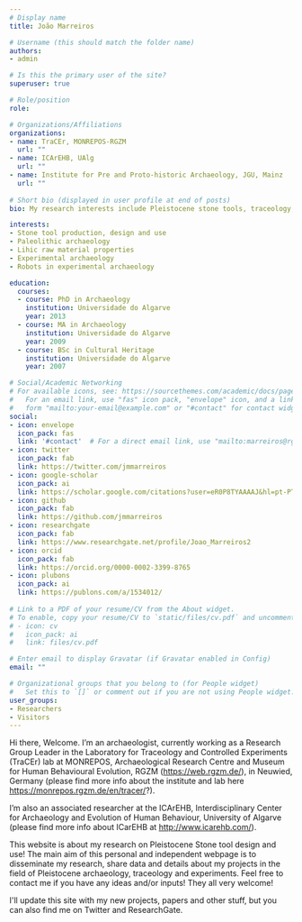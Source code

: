 ```yaml
---
# Display name
title: João Marreiros

# Username (this should match the folder name)
authors:
- admin

# Is this the primary user of the site?
superuser: true

# Role/position
role:

# Organizations/Affiliations
organizations:
- name: TraCEr, MONREPOS-RGZM
  url: ""
- name: ICArEHB, UAlg
  url: ""
- name: Institute for Pre and Proto-historic Archaeology, JGU, Mainz
  url: ""
  
# Short bio (displayed in user profile at end of posts)
bio: My research interests include Pleistocene stone tools, traceology, digital archaeology and experimental archaeology

interests:
- Stone tool production, design and use
- Paleolithic archaeology
- Lihic raw material properties
- Experimental archaeology
- Robots in experimental archaeology

education:
  courses:
  - course: PhD in Archaeology
    institution: Universidade do Algarve
    year: 2013
  - course: MA in Archaeology
    institution: Universidade do Algarve
    year: 2009
  - course: BSc in Cultural Heritage
    institution: Universidade do Algarve
    year: 2007

# Social/Academic Networking
# For available icons, see: https://sourcethemes.com/academic/docs/page-builder/#icons
#   For an email link, use "fas" icon pack, "envelope" icon, and a link in the
#   form "mailto:your-email@example.com" or "#contact" for contact widget.
social:
- icon: envelope
  icon_pack: fas
  link: '#contact'  # For a direct email link, use "mailto:marreiros@rgzm.de".
- icon: twitter
  icon_pack: fab
  link: https://twitter.com/jmmarreiros
- icon: google-scholar
  icon_pack: ai
  link: https://scholar.google.com/citations?user=eR0P8TYAAAAJ&hl=pt-PT&authuser=1
- icon: github
  icon_pack: fab
  link: https://github.com/jmmarreiros
- icon: researchgate
  icon_pack: fab
  link: https://www.researchgate.net/profile/Joao_Marreiros2
- icon: orcid
  icon_pack: fab
  link: https://orcid.org/0000-0002-3399-8765
- icon: plubons
  icon_pack: ai
  link: https://publons.com/a/1534012/
  
# Link to a PDF of your resume/CV from the About widget.
# To enable, copy your resume/CV to `static/files/cv.pdf` and uncomment the lines below.
# - icon: cv
#   icon_pack: ai
#   link: files/cv.pdf

# Enter email to display Gravatar (if Gravatar enabled in Config)
email: ""

# Organizational groups that you belong to (for People widget)
#   Set this to `[]` or comment out if you are not using People widget.
user_groups:
- Researchers
- Visitors
---
```


Hi there, Welcome. I’m an archaeologist, currently working as a Research Group Leader in the Laboratory for Traceology and Controlled Experiments (TraCEr) lab at MONREPOS, Archaeological Research Centre and Museum for Human Behavioural Evolution, RGZM (https://web.rgzm.de/), in Neuwied, Germany (please find more info about the institute and lab here https://monrepos.rgzm.de/en/tracer/?). 

I’m also an associated researcher at the ICArEHB, Interdisciplinary Center for Archaeology and Evolution of Human Behaviour, University of Algarve (please find more info about ICarEHB at http://www.icarehb.com/).

This website is about my research on Pleistocene Stone tool design and use! The main aim of this personal and independent webpage is to disseminate my research, share data and details about my projects in the field of Pleistocene archaeology, traceology and experiments. Feel free to contact me if you have any ideas and/or inputs! They all very welcome!

I'll update this site with my new projects, papers and other stuff, but you can also find me on Twitter and ResearchGate.

